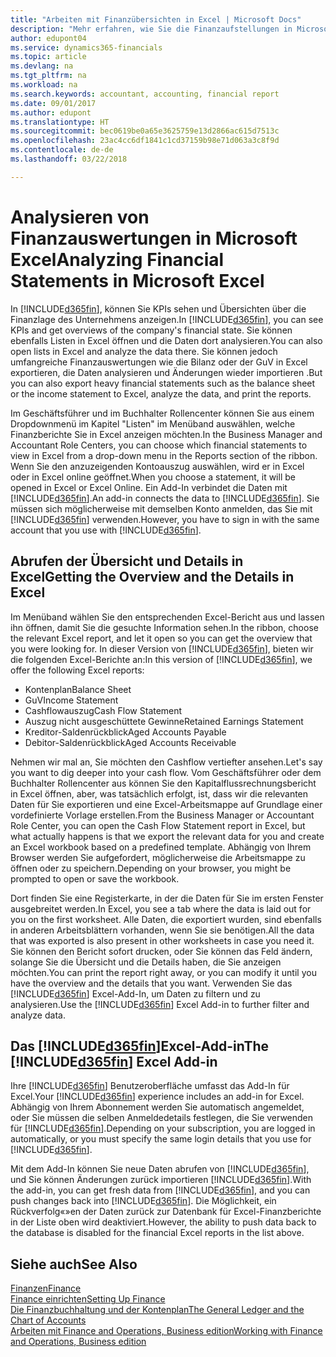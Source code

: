 ```yaml
---
title: "Arbeiten mit Finanzübersichten in Excel | Microsoft Docs"
description: "Mehr erfahren, wie Sie die Finanzaufstellungen in Microsoft Excel von Finance and Operations, Business edition für eine Analyse öffnen können."
author: edupont04
ms.service: dynamics365-financials
ms.topic: article
ms.devlang: na
ms.tgt_pltfrm: na
ms.workload: na
ms.search.keywords: accountant, accounting, financial report
ms.date: 09/01/2017
ms.author: edupont
ms.translationtype: HT
ms.sourcegitcommit: bec0619be0a65e3625759e13d2866ac615d7513c
ms.openlocfilehash: 23ac4cc6df1841c1cd37159b98e71d063a3c8f9d
ms.contentlocale: de-de
ms.lasthandoff: 03/22/2018

---
```

# <a name="analyzing-financial-statements-in-microsoft-excel"></a><span data-ttu-id="2b579-103">Analysieren von Finanzauswertungen in Microsoft Excel</span><span class="sxs-lookup"><span data-stu-id="2b579-103">Analyzing Financial Statements in Microsoft Excel</span></span>
<span data-ttu-id="2b579-104">In [!INCLUDE[d365fin](includes/d365fin_md.md)], können Sie KPIs sehen und Übersichten über die Finanzlage des Unternehmens anzeigen.</span><span class="sxs-lookup"><span data-stu-id="2b579-104">In [!INCLUDE[d365fin](includes/d365fin_md.md)], you can see KPIs and get overviews of the company's financial state.</span></span> <span data-ttu-id="2b579-105">Sie können ebenfalls Listen in Excel öffnen und die Daten dort analysieren.</span><span class="sxs-lookup"><span data-stu-id="2b579-105">You can also open lists in Excel and analyze the data there.</span></span> <span data-ttu-id="2b579-106">Sie können jedoch umfangreiche Finanzauswertungen wie die Bilanz oder der GuV in Excel exportieren, die Daten analysieren und Änderungen wieder importieren .</span><span class="sxs-lookup"><span data-stu-id="2b579-106">But you can also export heavy financial statements such as the balance sheet or the income statement to Excel, analyze the data, and print the reports.</span></span>  

<span data-ttu-id="2b579-107">Im Geschäftsführer und im Buchhalter Rollencenter können Sie aus einem Dropdownmenü im Kapitel "Listen" im Menüband auswählen, welche Finanzberichte Sie in Excel anzeigen möchten.</span><span class="sxs-lookup"><span data-stu-id="2b579-107">In the Business Manager and Accountant Role Centers, you can choose which financial statements to view in Excel from a drop-down menu in the Reports section of the ribbon.</span></span> <span data-ttu-id="2b579-108">Wenn Sie den anzuzeigenden Kontoauszug auswählen, wird er in Excel oder in Excel online geöffnet.</span><span class="sxs-lookup"><span data-stu-id="2b579-108">When you choose a statement, it will be opened in Excel or Excel Online.</span></span> <span data-ttu-id="2b579-109">Ein Add-In verbindet die Daten mit [!INCLUDE[d365fin](includes/d365fin_md.md)].</span><span class="sxs-lookup"><span data-stu-id="2b579-109">An add-in connects the data to [!INCLUDE[d365fin](includes/d365fin_md.md)].</span></span> <span data-ttu-id="2b579-110">Sie müssen sich möglicherweise mit demselben Konto anmelden, das Sie mit [!INCLUDE[d365fin](includes/d365fin_md.md)] verwenden.</span><span class="sxs-lookup"><span data-stu-id="2b579-110">However, you have to sign in with the same account that you use with [!INCLUDE[d365fin](includes/d365fin_md.md)].</span></span>  

## <a name="getting-the-overview-and-the-details-in-excel"></a><span data-ttu-id="2b579-111">Abrufen der Übersicht und Details in Excel</span><span class="sxs-lookup"><span data-stu-id="2b579-111">Getting the Overview and the Details in Excel</span></span>
<span data-ttu-id="2b579-112">Im Menüband wählen Sie den entsprechenden Excel-Bericht aus und lassen ihn öffnen, damit Sie die gesuchte Information sehen.</span><span class="sxs-lookup"><span data-stu-id="2b579-112">In the ribbon, choose the relevant Excel report, and let it open so you can get the overview that you were looking for.</span></span> <span data-ttu-id="2b579-113">In dieser Version von [!INCLUDE[d365fin](includes/d365fin_md.md)], bieten wir die folgenden Excel-Berichte an:</span><span class="sxs-lookup"><span data-stu-id="2b579-113">In this version of [!INCLUDE[d365fin](includes/d365fin_md.md)], we offer the following Excel reports:</span></span>

- <span data-ttu-id="2b579-114">Kontenplan</span><span class="sxs-lookup"><span data-stu-id="2b579-114">Balance Sheet</span></span>  
- <span data-ttu-id="2b579-115">GuV</span><span class="sxs-lookup"><span data-stu-id="2b579-115">Income Statement</span></span>  
- <span data-ttu-id="2b579-116">Cashflowauszug</span><span class="sxs-lookup"><span data-stu-id="2b579-116">Cash Flow Statement</span></span>  
- <span data-ttu-id="2b579-117">Auszug nicht ausgeschüttete Gewinne</span><span class="sxs-lookup"><span data-stu-id="2b579-117">Retained Earnings Statement</span></span>  
- <span data-ttu-id="2b579-118">Kreditor-Saldenrückblick</span><span class="sxs-lookup"><span data-stu-id="2b579-118">Aged Accounts Payable</span></span>  
- <span data-ttu-id="2b579-119">Debitor-Saldenrückblick</span><span class="sxs-lookup"><span data-stu-id="2b579-119">Aged Accounts Receivable</span></span>  

<span data-ttu-id="2b579-120">Nehmen wir mal an, Sie möchten den Cashflow vertiefter ansehen.</span><span class="sxs-lookup"><span data-stu-id="2b579-120">Let's say you want to dig deeper into your cash flow.</span></span> <span data-ttu-id="2b579-121">Vom Geschäftsführer oder dem Buchhalter Rollencenter aus können Sie den Kapitalflussrechnungsbericht in Excel öffnen, aber, was tatsächlich erfolgt, ist, dass wir die relevanten Daten für Sie exportieren und eine Excel-Arbeitsmappe auf Grundlage einer vordefinierte Vorlage erstellen.</span><span class="sxs-lookup"><span data-stu-id="2b579-121">From the Business Manager or Accountant Role Center, you can open the Cash Flow Statement report in Excel, but what actually happens is that we export the relevant data for you and create an Excel workbook based on a predefined template.</span></span> <span data-ttu-id="2b579-122">Abhängig von Ihrem Browser werden Sie aufgefordert, möglicherweise die Arbeitsmappe zu öffnen oder zu speichern.</span><span class="sxs-lookup"><span data-stu-id="2b579-122">Depending on your browser, you might be prompted to open or save the workbook.</span></span>  

<span data-ttu-id="2b579-123">Dort finden Sie eine Registerkarte, in der die Daten für Sie im ersten Fenster ausgebreitet werden.</span><span class="sxs-lookup"><span data-stu-id="2b579-123">In Excel, you see a tab where the data is laid out for you on the first worksheet.</span></span> <span data-ttu-id="2b579-124">Alle Daten, die exportiert wurden, sind ebenfalls in anderen Arbeitsblättern vorhanden, wenn Sie sie benötigen.</span><span class="sxs-lookup"><span data-stu-id="2b579-124">All the data that was exported is also present in other worksheets in case you need it.</span></span> <span data-ttu-id="2b579-125">Sie können den Bericht sofort drucken, oder Sie können das Feld ändern, solange Sie die Übersicht und die Details haben, die Sie anzeigen möchten.</span><span class="sxs-lookup"><span data-stu-id="2b579-125">You can print the report right away, or you can modify it until you have the overview and the details that you want.</span></span> <span data-ttu-id="2b579-126">Verwenden Sie das [!INCLUDE[d365fin](includes/d365fin_md.md)] Excel-Add-In, um Daten zu filtern und zu analysieren.</span><span class="sxs-lookup"><span data-stu-id="2b579-126">Use the [!INCLUDE[d365fin](includes/d365fin_md.md)] Excel Add-in to further filter and analyze data.</span></span>  

## <a name="the-included365finincludesd365finmdmd-excel-add-in"></a><span data-ttu-id="2b579-127">Das [!INCLUDE[d365fin](includes/d365fin_md.md)]Excel-Add-in</span><span class="sxs-lookup"><span data-stu-id="2b579-127">The [!INCLUDE[d365fin](includes/d365fin_md.md)] Excel Add-in</span></span>
<span data-ttu-id="2b579-128">Ihre [!INCLUDE[d365fin](includes/d365fin_md.md)] Benutzeroberfläche umfasst das Add-In für Excel.</span><span class="sxs-lookup"><span data-stu-id="2b579-128">Your [!INCLUDE[d365fin](includes/d365fin_md.md)] experience includes an add-in for Excel.</span></span> <span data-ttu-id="2b579-129">Abhängig von Ihrem Abonnement werden Sie automatisch angemeldet, oder Sie müssen die selben Anmeldedetails festlegen, die Sie verwenden für [!INCLUDE[d365fin](includes/d365fin_md.md)].</span><span class="sxs-lookup"><span data-stu-id="2b579-129">Depending on your subscription, you are logged in automatically, or you must specify the same login details that you use for [!INCLUDE[d365fin](includes/d365fin_md.md)].</span></span>  

<span data-ttu-id="2b579-130">Mit dem Add-In können Sie neue Daten abrufen von [!INCLUDE[d365fin](includes/d365fin_md.md)], und Sie können Änderungen zurück importieren [!INCLUDE[d365fin](includes/d365fin_md.md)].</span><span class="sxs-lookup"><span data-stu-id="2b579-130">With the add-in, you can get fresh data from [!INCLUDE[d365fin](includes/d365fin_md.md)], and you can push changes back into [!INCLUDE[d365fin](includes/d365fin_md.md)].</span></span> <span data-ttu-id="2b579-131">Die Möglichkeit, ein Rückverfolg«»en der Daten zurück zur Datenbank für Excel-Finanzberichte in der Liste oben wird deaktiviert.</span><span class="sxs-lookup"><span data-stu-id="2b579-131">However, the ability to push data back to the database is disabled for the financial Excel reports in the list above.</span></span>  

## <a name="see-also"></a><span data-ttu-id="2b579-132">Siehe auch</span><span class="sxs-lookup"><span data-stu-id="2b579-132">See Also</span></span>
[<span data-ttu-id="2b579-133">Finanzen</span><span class="sxs-lookup"><span data-stu-id="2b579-133">Finance</span></span>](finance.md)  
[<span data-ttu-id="2b579-134">Finance einrichten</span><span class="sxs-lookup"><span data-stu-id="2b579-134">Setting Up Finance</span></span>](finance-setup-finance.md)  
[<span data-ttu-id="2b579-135">Die Finanzbuchhaltung und der Kontenplan</span><span class="sxs-lookup"><span data-stu-id="2b579-135">The General Ledger and the Chart of Accounts</span></span>](finance-general-ledger.md)  
[<span data-ttu-id="2b579-136">Arbeiten mit Finance and Operations, Business edition</span><span class="sxs-lookup"><span data-stu-id="2b579-136">Working with Finance and Operations, Business edition</span></span>](ui-work-product.md)  

